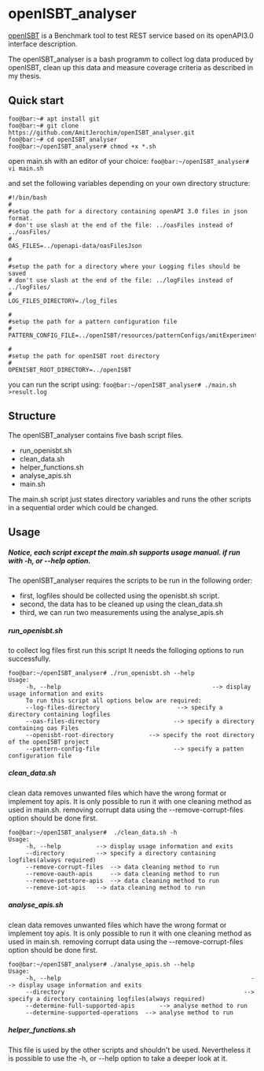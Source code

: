 # openISBT_analyser

[openISBT](https://github.com/martingrambow/openISBT "openISBT") is a Benchmark tool to test REST service based on its openAPI3.0 interface description.

The openISBT_analyser is a bash programm to collect log data produced by openISBT, clean up this data and measure coverage criteria as described in my thesis.

## Quick start

```console
foo@bar:~# apt install git
foo@bar:~# git clone https://github.com/AmitJerochim/openISBT_analyser.git
foo@bar:~# cd openISBT_analyser
foo@bar:~/openISBT_analyser# chmod +x *.sh
```
open main.sh with an editor of your choice:
`foo@bar:~/openISBT_analyser#  vi main.sh`

and set the following variables depending on your own directory structure:
```console
#!/bin/bash
#
#setup the path for a directory containing openAPI 3.0 files in json format.
# don't use slash at the end of the file: ../oasFiles instead of ../oasFiles/
#
OAS_FILES=../openapi-data/oasFilesJson

#
#setup the path for a directory where your Logging files should be saved
# don't use slash at the end of the file: ../logFiles instead of ../logFiles/
#
LOG_FILES_DIRECTORY=./log_files

#
#setup the path for a pattern configuration file
#
PATTERN_CONFIG_FILE=../openISBT/resources/patternConfigs/amitExperiment.json

#
#setup the path for openISBT root directory
#
OPENISBT_ROOT_DIRECTORY=../openISBT

```

you can run the script using:
`foo@bar:~/openISBT_analyser# ./main.sh >result.log`



## Structure
The openISBT_analyser contains five bash script files.
-  run_openisbt.sh
-  clean_data.sh
-  helper_functions.sh
- analyse_apis.sh
- main.sh

The main.sh script just states directory variables and runs the other scripts in a sequential order which could be changed.


##  Usage

##### Notice, each script except the main.sh supports usage manual. if run with -h, or --help option.

The openISBT_analyser requires the scripts to be run in the following order:
- first, logfiles should be collected using the openisbt.sh script.
- second, the data has to be cleaned up using the clean_data.sh
- third, we can run two measurements using the analyse_apis.sh

##### run_openisbt.sh
to collect log files first run this script
It needs the folloging options to run successfully.

```console
foo@bar:~/openISBT_analyser# ./run_openisbt.sh --help
Usage:
	 -h, --help                                           --> display usage information and exits
	 To run this script all options below are required:
	 --log-files-directory                      --> specify a directory containing logfiles
	 --oas-files-directory                     --> specify a directory containing oas Files
	 --openisbt-root-directory          --> specify the root directory of the openISBT project
	 --pattern-config-file                     --> specify a patten configuration file
```
##### clean_data.sh
clean data removes unwanted files which have the wrong format or implement toy apis. It is only possible to run it with one cleaning method as used in main.sh. removing corrupt data using the --remove-corrupt-files option should be done first.

```console
foo@bar:~/openISBT_analyser#  ./clean_data.sh -h
Usage:
	 -h, --help 	 	 --> display usage information and exits
	 --directory	 	 --> specify a directory containing logfiles(always required)
	 --remove-corrupt-files	 --> data cleaning method to run
	 --remove-oauth-apis	 --> data cleaning method to run
	 --remove-petstore-apis	 --> data cleaning method to run
	 --remove-iot-apis	 --> data cleaning method to run
```
##### analyse_apis.sh
clean data removes unwanted files which have the wrong format or implement toy apis. It is only possible to run it with one cleaning method as used in main.sh. removing corrupt data using the --remove-corrupt-files option should be done first.

```console
foo@bar:~/openISBT_analyser# ./analyse_apis.sh --help
Usage:
	 -h, --help                                                      --> display usage information and exits
	 --directory                                                   --> specify a directory containing logfiles(always required)                                  
	 --determine-full-supported-apis       --> analyse method to run
	 --determine-supported-operations  --> analyse method to run
```
##### helper_functions.sh
This file is used by the other scripts and shouldn't be used. Nevertheless it is possible to use the -h, or --help option to take a deeper look at it.
